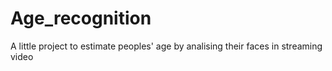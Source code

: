 # Age_recognition
 
A little project to estimate peoples' age by analising their faces in streaming video
